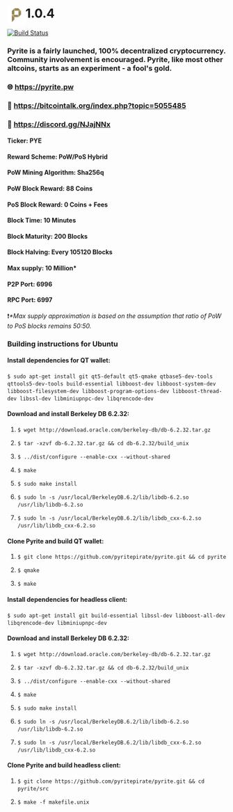 # <img align="left" width="42" height="42" src="/src/qt/res/icons/pyrite-48.png">1.0.4

[![Build Status](https://travis-ci.org/pyritepirate/pyrite.svg?branch=master)](https://travis-ci.org/pyritepirate/pyrite)

### Pyrite is a fairly launched, 100% decentralized cryptocurrency. Community involvement is encouraged. Pyrite, like most other altcoins, starts as an experiment - a fool's gold.

###  :globe_with_meridians: https://pyrite.pw
###  :mega: https://bitcointalk.org/index.php?topic=5055485
###  :speech_balloon: https://discord.gg/NJajNNx

#### Ticker: PYE
#### Reward Scheme: PoW/PoS Hybrid
#### PoW Mining Algorithm: Sha256q
#### PoW Block Reward: 88 Coins
#### PoS Block Reward: 0 Coins + Fees
#### Block Time: 10 Minutes
#### Block Maturity: 200 Blocks
#### Block Halving: Every 105120 Blocks
#### Max supply: 10 Million*
#### P2P Port: 6996
#### RPC Port: 6997
:heavy_exclamation_mark:_*Max supply approximation is based on the assumption that ratio of PoW to PoS blocks remains 50:50._
### Building instructions for Ubuntu

#### Install dependencies for QT wallet:

  `$ sudo apt-get install git qt5-default qt5-qmake qtbase5-dev-tools qttools5-dev-tools build-essential libboost-dev libboost-system-dev libboost-filesystem-dev libboost-program-options-dev libboost-thread-dev libssl-dev libminiupnpc-dev libqrencode-dev`

#### Download and install Berkeley DB 6.2.32:

1. `$ wget http://download.oracle.com/berkeley-db/db-6.2.32.tar.gz`

2. `$ tar -xzvf db-6.2.32.tar.gz && cd db-6.2.32/build_unix`

3. `$ ../dist/configure --enable-cxx --without-shared`

4. `$ make`

5. `$ sudo make install`

4. `$ sudo ln -s /usr/local/BerkeleyDB.6.2/lib/libdb-6.2.so /usr/lib/libdb-6.2.so`

5. `$ sudo ln -s /usr/local/BerkeleyDB.6.2/lib/libdb_cxx-6.2.so /usr/lib/libdb_cxx-6.2.so`

#### Clone Pyrite and build QT wallet:

1. `$ git clone https://github.com/pyritepirate/pyrite.git && cd pyrite`

2. `$ qmake`

3. `$ make`

#### Install dependencies for headless client:

   `$ sudo apt-get install git build-essential libssl-dev libboost-all-dev libqrencode-dev libminiupnpc-dev`
   
#### Download and install Berkeley DB 6.2.32:

1. `$ wget http://download.oracle.com/berkeley-db/db-6.2.32.tar.gz`

2. `$ tar -xzvf db-6.2.32.tar.gz && cd db-6.2.32/build_unix`

3. `$ ../dist/configure --enable-cxx --without-shared`

4. `$ make`

5. `$ sudo make install`

4. `$ sudo ln -s /usr/local/BerkeleyDB.6.2/lib/libdb-6.2.so /usr/lib/libdb-6.2.so`

5. `$ sudo ln -s /usr/local/BerkeleyDB.6.2/lib/libdb_cxx-6.2.so /usr/lib/libdb_cxx-6.2.so`

#### Clone Pyrite and build headless client:

1. `$ git clone https://github.com/pyritepirate/pyrite.git && cd pyrite/src`

2. `$ make -f makefile.unix`
